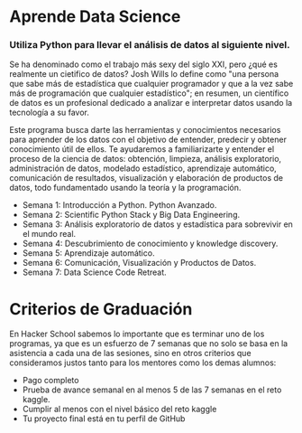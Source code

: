 # Aprende Data Science

### Utiliza Python para llevar el análisis de datos al siguiente nivel.

Se ha denominado como el trabajo más sexy del siglo XXI, pero ¿qué es realmente un cietifico de datos? Josh Wills lo define como "una persona que sabe más de estadística que cualquier programador y que a la vez sabe más de programación que cualquier estadístico"; en resumen, un científico de datos es un profesional dedicado a analizar e interpretar datos usando la tecnología a su favor.

Este programa busca darte las herramientas y conocimientos necesarios para aprender de los datos con el objetivo de entender, predecir y obtener conocimiento útil de ellos. Te ayudaremos a familiarizarte y entender el proceso de la ciencia de datos: obtención, limpieza, análisis exploratorio, administración de datos, modelado estadístico, aprendizaje automático, comunicación de resultados, visualización y elaboración de productos de datos, todo fundamentado usando la teoría y la programación.

- Semana 1: Introducción a Python. Python Avanzado.
- Semana 2: Scientific Python Stack y Big Data Engineering.
- Semana 3: Análisis exploratorio de datos y estadística para sobrevivir en el mundo real.
- Semana 4: Descubrimiento de conocimiento y knowledge discovery.
- Semana 5: Aprendizaje automático.
- Semana 6: Comunicación, Visualización y Productos de Datos.
- Semana 7: Data Science Code Retreat.

# Criterios de Graduación

En Hacker School sabemos lo importante que es terminar uno de los programas, ya que es un esfuerzo de 7 semanas que no solo se basa en la asistencia a cada una de las sesiones, sino en otros criterios que consideramos justos tanto para los mentores como los demas alumnos:

- Pago completo
- Prueba de avance semanal en al menos 5 de las 7 semanas en el reto kaggle.
- Cumplir al menos con el nivel básico del reto kaggle
- Tu proyecto final está en tu perfil de GitHub
